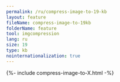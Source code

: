 ```yaml
---
permalink: /ru/compress-image-to-19-kb
layout: feature
fileName: compress-image-to-19kb
folderName: feature
tool: imgcompression
lang: ru
size: 19
type: kb
nointernationalization: true
---
```

{%- include compress-image-to-X.html -%}       
